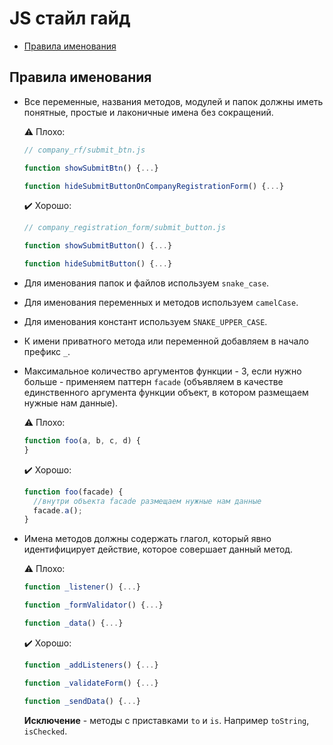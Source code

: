 JS стайл гайд
=============

  - [Правила именования](#Правила-именования)

## Правила именования

  * Все переменные, названия методов, модулей и папок должны иметь понятные, простые и лаконичные имена 
    без сокращений.

    :warning: Плохо: 

    ```js
    // company_rf/submit_btn.js
    
    function showSubmitBtn() {...}

    function hideSubmitButtonOnCompanyRegistrationForm() {...}
    ```

    :heavy_check_mark: Хорошо:

    ```js
    // company_registration_form/submit_button.js
    
    function showSubmitButton() {...}

    function hideSubmitButton() {...}
    ```

  * Для именования папок и файлов используем `snake_case`. 

  * Для именования переменных и методов используем `camelCase`.

  * Для именования констант используем `SNAKE_UPPER_CASE`.

  * К имени приватного метода или переменной добавляем в начало префикс `_`.

  * Максимальное количество аргументов функции - 3, если нужно больше - применяем паттерн `facade` 
    (объявляем в качестве единственного аргумента функции объект, в котором размещаем нужные нам данные).

    :warning: Плохо: 

    ```js
    function foo(a, b, c, d) {
    }
    ```

    :heavy_check_mark: Хорошо:

    ```js
    function foo(facade) {
      //внутри объекта facade размещаем нужные нам данные
      facade.a();
    }
    ```

  * Имена методов должны содержать глагол, который явно идентифицирует действие, которое совершает данный метод.

     :warning: Плохо: 

    ```js
    function _listener() {...}

    function _formValidator() {...}

    function _data() {...}
    ```

    :heavy_check_mark: Хорошо:

    ```js
    function _addListeners() {...}

    function _validateForm() {...}

    function _sendData() {...}
    ```

    **Исключение** - методы с приставками `to` и `is`. Например `toString`, `isChecked`.
   
